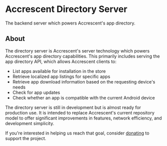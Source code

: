 <!--
Copyright 2024 Logan Magee

SPDX-License-Identifier: AGPL-3.0-only
-->

# Accrescent Directory Server

The backend server which powers Accrescent's app directory.

## About

The directory server is Accrescent's server technology which powers Accrescent's app directory
capabilities. This primarily includes serving the app directory API, which allows Accrescent clients
to:

- List apps available for installation in the store
- Retrieve localized app listings for specific apps
- Retrieve app download information based on the requesting device's needs
- Check for app updates
- Check whether an app is compatible with the current Android device

The directory server is still in development but is almost ready for production use. It is intended
to replace Accrescent's current repository model to offer significant improvements in features,
network efficiency, and development simplicity.

If you're interested in helping us reach that goal, consider [donating] to support the project.

[donating]: https://accrescent.app/donate
